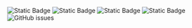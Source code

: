 ![Static Badge](https://img.shields.io/badge/blacklists-60-000000) ![Static Badge](https://img.shields.io/badge/blacklisted-2720027-cc0000) ![Static Badge](https://img.shields.io/badge/whitelisted-2242-00CC00) ![Static Badge](https://img.shields.io/badge/streaming_blacklist-28106-000000) ![GitHub issues](https://img.shields.io/github/issues/fabriziosalmi/blacklists)
